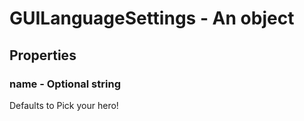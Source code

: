 

# GUILanguageSettings - An object



## Properties



### name - Optional string



Defaults to Pick your hero!

